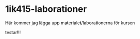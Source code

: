 1ik415-laborationer
===================

Här kommer jag lägga upp materialet/laborationerna för kursen

testar!!!
